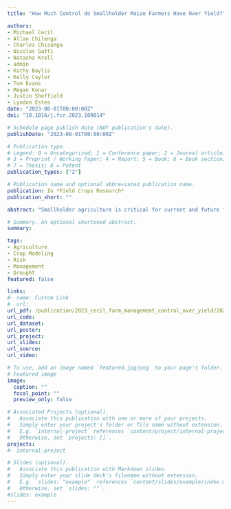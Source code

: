 ```yaml
---
title: "How Much Control do Smallholder Maize Farmers Have Over Yield?"

authors:
- Michael Cecil
- Allan Chilenga
- Charles Chisanga
- Nicolas Gatti
- Natasha Krell
- admin
- Kathy Baylis
- Kelly Caylor
- Tom Evans
- Megan Konar
- Justin Sheffield
- Lyndon Estes
date: "2023-08-01T00:00:00Z"
doi: "10.1016/j.fcr.2023.109014"

# Schedule page publish date (NOT publication's date).
publishDate: "2023-08-01T00:00:00Z"

# Publication type.
# Legend: 0 = Uncategorized; 1 = Conference paper; 2 = Journal article;
# 3 = Preprint / Working Paper; 4 = Report; 5 = Book; 6 = Book section;
# 7 = Thesis; 8 = Patent
publication_types: ["2"]

# Publication name and optional abbreviated publication name.
publication: In *Field Crops Research*
publication_short: ""

abstract: "Smallholder agriculture is critical for current and future food security, yet quantifying the sources of smallholder yield variance remains a major challenge. Attributing yield variance to farmer management, as opposed to soil and weather constraints, is an important step to understanding the impact of farmer decision-making, in a context where smallholder farmers use a wide range of management practices and may have limited access to fertilizer. This study used a process-based crop model to simulate smallholder maize (Zea mays) yield at the district-level in Zambia and quantify the percent of yield variance (effect size) attributed to soil, weather, and three management inputs (cultivar, fertilizer, planting date). Effect sizes were calculated via an ANOVA variance decomposition. Further, to better understand the treatment effects of management practices, effect sizes were calculated both for all years combined and for individual years. We found that farmer management decisions explained 27–82 % of total yield variance for different agro-ecological regions in Zambia, primarily due to fertilizer impact. Fertilizer explained 45 % of yield variance for the average district, although its effect was much larger in northern districts of Zambia that typically have higher precipitation, where it explained 72 % of yield variance on average. When fixing a specific fertilizer amount, the “low-cost” management options of varying planting dates and cultivars explained 20–28 % of yield variance, with some regional variation. To better understand why management practices impact yield more in particular years, we performed a correlation analysis comparing yearly management effect sizes with four meteorologically based variables: total growing season precipitation, rainy season onset, extreme heat degree days, and longest dry spell. Results showed that fertilizer’s impact generally increased under favorable weather conditions, and planting date’s impact increased under adverse weather conditions. This study demonstrates how a national yield variance decomposition can be used to understand where specific management interventions would have a greater impact and can provide policymakers with quantification of soil, weather, and management effects. In addition, the variance composition can easily be adapted to a different range of management inputs, such as other cultivars or fertilizer quantities, and can also be used to assess the effect size of management adaptations under climate change."

# Summary. An optional shortened abstract.
summary: 

tags:
- Agriculture
- Crop Modeling
- Risk
- Management
- Drought
featured: false

links:
#- name: Custom Link
#  url: 
url_pdf: /publication/2023_cecil_farm_management_control_over_yield/2023_cecil_control_over_yields.pdf
url_code: 
url_dataset: 
url_poster: 
url_project: 
url_slides: 
url_source: 
url_video: 

# To use, add an image named `featured.jpg/png` to your page's folder. 
# Featured image
image:
  caption: ""
  focal_point: ""
  preview_only: false

# Associated Projects (optional).
#   Associate this publication with one or more of your projects.
#   Simply enter your project's folder or file name without extension.
#   E.g. `internal-project` references `content/project/internal-project/index.md`.
#   Otherwise, set `projects: []`.
projects:
#- internal-project

# Slides (optional).
#   Associate this publication with Markdown slides.
#   Simply enter your slide deck's filename without extension.
#   E.g. `slides: "example"` references `content/slides/example/index.md`.
#   Otherwise, set `slides: ""`.
#slides: example
---
```


